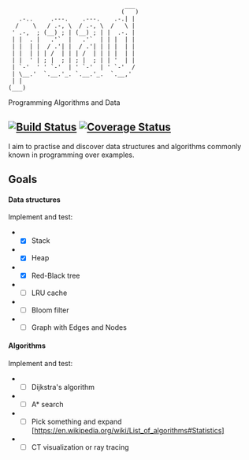```
                                 ___  
                                (   ) 
   .-..     .---.    .---.    .-.| |  
  /    \   / .-, \  / .-, \  /   \ |  
 ' .-,  ; (__) ; | (__) ; | |  .-. |  
 | |  . |   .'`  |   .'`  | | |  | |  
 | |  | |  / .'| |  / .'| | | |  | |  
 | |  | | | /  | | | /  | | | |  | |  
 | |  ' | ; |  ; | ; |  ; | | '  | |  
 | `-'  ' ' `-'  | ' `-'  | ' `-'  /  
 | \__.'  `.__.'_. `.__.'_.  `.__,'   
 | |                                  
(___)                                 
```
Programming Algorithms and Data

[![Build Status](https://travis-ci.org/delanni/PAAD.svg?branch=master)](https://travis-ci.org/delanni/PAAD) [![Coverage Status](https://coveralls.io/repos/github/delanni/PAAD/badge.svg?branch=master)](https://coveralls.io/github/delanni/PAAD?branch=master)
---

I aim to practise and discover data structures and algorithms commonly known in programming over examples.

## Goals

#### Data structures

 Implement and test:
 * * [x] Stack 
 * * [x] Heap 
 * * [x] Red-Black tree
 * * [ ] LRU cache
 * * [ ] Bloom filter
 * * [ ] Graph with Edges and Nodes

#### Algorithms
 
 Implement and test:
 * * [ ] Dijkstra's algorithm
 * * [ ] A* search
 * * [ ] Pick something and expand [https://en.wikipedia.org/wiki/List_of_algorithms#Statistics]
 * * [ ] CT visualization or ray tracing
